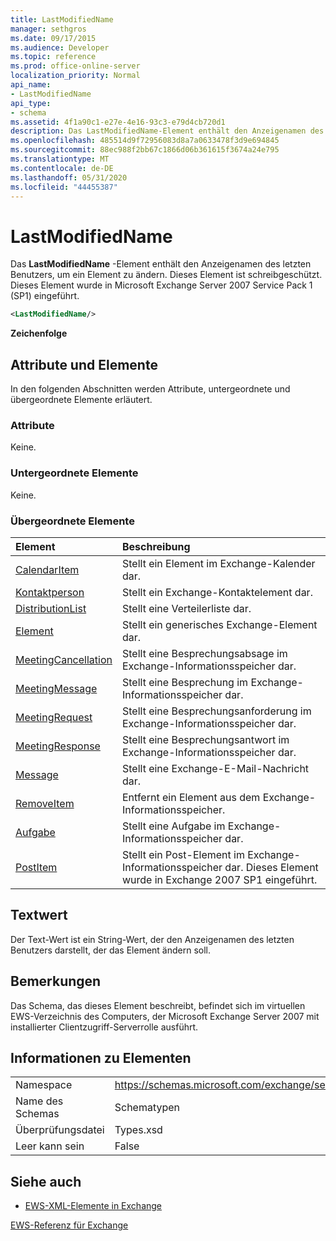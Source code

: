 ```yaml
---
title: LastModifiedName
manager: sethgros
ms.date: 09/17/2015
ms.audience: Developer
ms.topic: reference
ms.prod: office-online-server
localization_priority: Normal
api_name:
- LastModifiedName
api_type:
- schema
ms.assetid: 4f1a90c1-e27e-4e16-93c3-e79d4cb720d1
description: Das LastModifiedName-Element enthält den Anzeigenamen des letzten Benutzers, um ein Element zu ändern. Dieses Element ist schreibgeschützt. Dieses Element wurde in Microsoft Exchange Server 2007 Service Pack 1 (SP1) eingeführt.
ms.openlocfilehash: 485514d9f72956083d8a7a0633478f3d9e694845
ms.sourcegitcommit: 88ec988f2bb67c1866d06b361615f3674a24e795
ms.translationtype: MT
ms.contentlocale: de-DE
ms.lasthandoff: 05/31/2020
ms.locfileid: "44455387"
---
```

# <a name="lastmodifiedname"></a>LastModifiedName

Das **LastModifiedName** -Element enthält den Anzeigenamen des letzten Benutzers, um ein Element zu ändern. Dieses Element ist schreibgeschützt. Dieses Element wurde in Microsoft Exchange Server 2007 Service Pack 1 (SP1) eingeführt. 
  
```xml
<LastModifiedName/>
```

 **Zeichenfolge**
## <a name="attributes-and-elements"></a>Attribute und Elemente

In den folgenden Abschnitten werden Attribute, untergeordnete und übergeordnete Elemente erläutert.
  
### <a name="attributes"></a>Attribute

Keine.
  
### <a name="child-elements"></a>Untergeordnete Elemente

Keine.
  
### <a name="parent-elements"></a>Übergeordnete Elemente

|**Element**|**Beschreibung**|
|:-----|:-----|
|[CalendarItem](calendaritem.md) <br/> |Stellt ein Element im Exchange-Kalender dar.  <br/> |
|[Kontaktperson](contact.md) <br/> |Stellt ein Exchange-Kontaktelement dar.  <br/> |
|[DistributionList](distributionlist.md) <br/> |Stellt eine Verteilerliste dar.  <br/> |
|[Element](item.md) <br/> |Stellt ein generisches Exchange-Element dar.  <br/> |
|[MeetingCancellation](meetingcancellation.md) <br/> |Stellt eine Besprechungsabsage im Exchange-Informationsspeicher dar.  <br/> |
|[MeetingMessage](meetingmessage.md) <br/> |Stellt eine Besprechung im Exchange-Informationsspeicher dar.  <br/> |
|[MeetingRequest](meetingrequest.md) <br/> |Stellt eine Besprechungsanforderung im Exchange-Informationsspeicher dar.  <br/> |
|[MeetingResponse](meetingresponse.md) <br/> |Stellt eine Besprechungsantwort im Exchange-Informationsspeicher dar.  <br/> |
|[Message](message-ex15websvcsotherref.md) <br/> |Stellt eine Exchange-E-Mail-Nachricht dar.  <br/> |
|[RemoveItem](removeitem.md) <br/> |Entfernt ein Element aus dem Exchange-Informationsspeicher.  <br/> |
|[Aufgabe](task.md) <br/> |Stellt eine Aufgabe im Exchange-Informationsspeicher dar.  <br/> |
|[PostItem](postitem.md) <br/> |Stellt ein Post-Element im Exchange-Informationsspeicher dar. Dieses Element wurde in Exchange 2007 SP1 eingeführt.  <br/> |
   
## <a name="text-value"></a>Textwert

Der Text-Wert ist ein String-Wert, der den Anzeigenamen des letzten Benutzers darstellt, der das Element ändern soll.
  
## <a name="remarks"></a>Bemerkungen

Das Schema, das dieses Element beschreibt, befindet sich im virtuellen EWS-Verzeichnis des Computers, der Microsoft Exchange Server 2007 mit installierter Clientzugriff-Serverrolle ausführt.
  
## <a name="element-information"></a>Informationen zu Elementen

|||
|:-----|:-----|
|Namespace  <br/> |https://schemas.microsoft.com/exchange/services/2006/types  <br/> |
|Name des Schemas  <br/> |Schematypen  <br/> |
|Überprüfungsdatei  <br/> |Types.xsd  <br/> |
|Leer kann sein  <br/> |False  <br/> |
   
## <a name="see-also"></a>Siehe auch



- [EWS-XML-Elemente in Exchange](ews-xml-elements-in-exchange.md)
  
[EWS-Referenz für Exchange](ews-reference-for-exchange.md)

